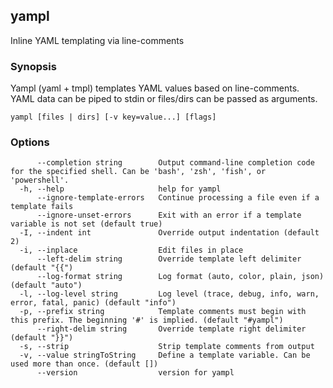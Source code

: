## yampl

Inline YAML templating via line-comments

### Synopsis

Yampl (yaml + tmpl) templates YAML values based on line-comments.
YAML data can be piped to stdin or files/dirs can be passed as arguments.

```
yampl [files | dirs] [-v key=value...] [flags]
```

### Options

```
      --completion string        Output command-line completion code for the specified shell. Can be 'bash', 'zsh', 'fish', or 'powershell'.
  -h, --help                     help for yampl
      --ignore-template-errors   Continue processing a file even if a template fails
      --ignore-unset-errors      Exit with an error if a template variable is not set (default true)
  -I, --indent int               Override output indentation (default 2)
  -i, --inplace                  Edit files in place
      --left-delim string        Override template left delimiter (default "{{")
      --log-format string        Log format (auto, color, plain, json) (default "auto")
  -l, --log-level string         Log level (trace, debug, info, warn, error, fatal, panic) (default "info")
  -p, --prefix string            Template comments must begin with this prefix. The beginning '#' is implied. (default "#yampl")
      --right-delim string       Override template right delimiter (default "}}")
  -s, --strip                    Strip template comments from output
  -v, --value stringToString     Define a template variable. Can be used more than once. (default [])
      --version                  version for yampl
```

